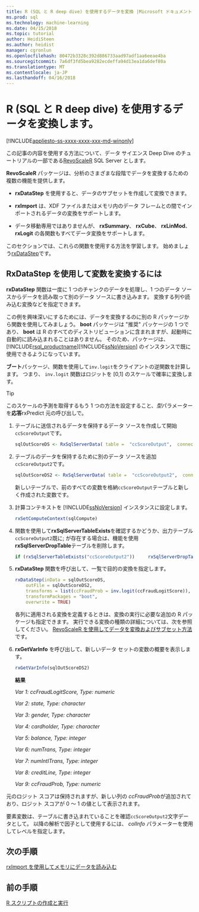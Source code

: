 ```yaml
---
title: R (SQL と R deep dive) を使用するデータを変換 |Microsoft ドキュメント
ms.prod: sql
ms.technology: machine-learning
ms.date: 04/15/2018
ms.topic: tutorial
author: HeidiSteen
ms.author: heidist
manager: cgronlun
ms.openlocfilehash: 80472b3328c392d886733aad97adf1aa6eeae4ba
ms.sourcegitcommit: 7a6df3fd5bea9282ecdeffa94d13ea1da6def80a
ms.translationtype: MT
ms.contentlocale: ja-JP
ms.lasthandoff: 04/16/2018
---
```

# <a name="transform-data-using-r-sql-and-r-deep-dive"></a>R (SQL と R deep dive) を使用するデータを変換します。
[!INCLUDE[appliesto-ss-xxxx-xxxx-xxx-md-winonly](../../includes/appliesto-ss-xxxx-xxxx-xxx-md-winonly.md)]

この記事の内容を使用する方法について、データ サイエンス Deep Dive のチュートリアルの一部である[RevoScaleR](https://docs.microsoft.com/machine-learning-server/r-reference/revoscaler/revoscaler) SQL Server とします。

**RevoScaleR** パッケージは、分析のさまざまな段階でデータを変換するための複数の機能を提供します。

- **rxDataStep** を使用すると、データのサブセットを作成して変換できます。

- **rxImport** は、XDF ファイルまたはメモリ内のデータ フレームとの間でインポートされるデータの変換をサポートします。

- データ移動専用ではありませんが、 **rxSummary**、 **rxCube**、 **rxLinMod**、 **rxLogit** の各関数もすべてデータ変換をサポートします。

このセクションでは、これらの関数を使用する方法を学習します。 始めましょう[rxDataStep](https://docs.microsoft.com/machine-learning-server/r-reference/revoscaler/rxdatastep)です。

## <a name="use-rxdatastep-to-transform-variables"></a>RxDataStep を使用して変数を変換するには

**rxDataStep** 関数は一度に 1 つのチャンクのデータを処理し、1 つのデータ ソースからデータを読み取って別のデータ ソースに書き込みます。 変換する列や読み込む変換などを指定できます。

この例を興味深いにするためには、データを変換するのに別の R パッケージから関数を使用してみましょう。  **boot** パッケージは "推奨" パッケージの 1 つであり、 **boot** は R のすべてのディストリビューションに含まれますが、起動時に自動的に読み込まれることはありません。 そのため、パッケージは、[!INCLUDE[rsql_productname](../../includes/rsql-productname-md.md)][!INCLUDE[ssNoVersion](../../includes/ssnoversion-md.md)] のインスタンスで既に使用できるようになっています。

**ブート**パッケージ、関数を使用して`inv.logit`をクライアントの逆関数を計算します。 つまり、 `inv.logit` 関数はロジットを [0,1] のスケールで確率に変換します。

> [!TIP] 
> このスケールの予測を取得するもう 1 つの方法を設定すること、*型*パラメーターを**応答**rxPredict 元の呼び出しで。

1. テーブルに送信されるデータを保持するデータ ソースを作成して開始`ccScoreOutput`です。
  
    ```R
    sqlOutScoreDS <- RxSqlServerData( table =  "ccScoreOutput",  connectionString = sqlConnString, rowsPerRead = sqlRowsPerRead )
    ```
  
2. テーブルのデータを保持するために別のデータ ソースを追加`ccScoreOutput2`です。
  
    ```R
    sqlOutScoreDS2 <- RxSqlServerData( table =  "ccScoreOutput2",  connectionString = sqlConnString, rowsPerRead = sqlRowsPerRead )
    ```
  
    新しいテーブルで、前のすべての変数を格納`ccScoreOutput`テーブルと新しく作成された変数です。
  
3. 計算コンテキストを [!INCLUDE[ssNoVersion](../../includes/ssnoversion-md.md)] インスタンスに設定します。
  
    ```R
    rxSetComputeContext(sqlCompute)
    ```
  
4. 関数を使用して**rxSqlServerTableExists**を確認するかどうか、出力テーブル`ccScoreOutput2`既に; が存在する場合は、機能を使用**rxSqlServerDropTable**テーブルを削除します。
  
    ```R
    if (rxSqlServerTableExists("ccScoreOutput2"))     rxSqlServerDropTable("ccScoreOutput2")
    ```
  
5. **rxDataStep** 関数を呼び出して、一覧で目的の変換を指定します。
  
    ```R
    rxDataStep(inData = sqlOutScoreDS,
        outFile = sqlOutScoreDS2,
        transforms = list(ccFraudProb = inv.logit(ccFraudLogitScore)),
        transformPackages = "boot",
        overwrite = TRUE)
    ```

    各列に適用される変換を定義するときは、変換の実行に必要な追加の R パッケージも指定できます。  実行できる変換の種類の詳細については、次を参照してください。 [RevoScaleR を使用してデータを変換およびサブセット方法](https://docs.microsoft.com/machine-learning-server/r/how-to-revoscaler-data-transform)です。
  
6. **rxGetVarInfo** を呼び出して、新しいデータ セットの変数の概要を表示します。
  
    ```R
    rxGetVarInfo(sqlOutScoreDS2)
    ```

    **結果**
    
    *Var 1: ccFraudLogitScore, Type: numeric*
    
    *Var 2: state, Type: character*
    
    *Var 3: gender, Type: character*
    
    *Var 4: cardholder, Type: character*
    
    *Var 5: balance, Type: integer*
    
    *Var 6: numTrans, Type: integer*
    
    *Var 7: numIntlTrans, Type: integer*
    
    *Var 8: creditLine, Type: integer*
    
    *Var 9: ccFraudProb, Type: numeric*

元のロジット スコアは保持されますが、新しい列の *ccFraudProb*が追加されており、ロジット スコアが 0 ～ 1 の値として表示されます。

要素変数は、テーブルに書き込まれていることを確認`ccScoreOutput2`文字データとして。 以降の解析で因子として使用するには、 *colInfo* パラメーターを使用してレベルを指定します。

## <a name="next-step"></a>次の手順

[rxImport を使用してメモリにデータを読み込む](../../advanced-analytics/tutorials/deepdive-load-data-into-memory-using-rximport.md)

## <a name="previous-step"></a>前の手順

[R スクリプトの作成と実行](../../advanced-analytics/tutorials/deepdive-create-and-run-r-scripts.md)
